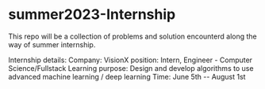 # summer2023-Internship

This repo will be a collection of problems and solution encounterd along the way of summer internship.

Internship details: 
  Company: VisionX
  position: Intern, Engineer - Computer Science/Fullstack
  Learning purpose: Design and develop algorithms to use advanced machine learning / deep learning
  Time: June 5th -- August 1st
  
  
